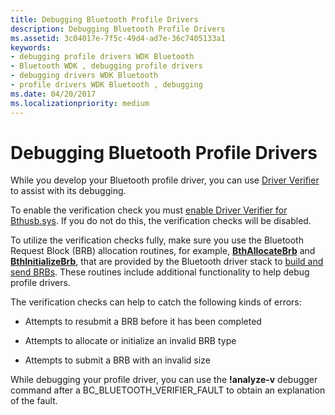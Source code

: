 ```yaml
---
title: Debugging Bluetooth Profile Drivers
description: Debugging Bluetooth Profile Drivers
ms.assetid: 3c04017e-7f5c-49d4-ad7e-36c7405133a1
keywords:
- debugging profile drivers WDK Bluetooth
- Bluetooth WDK , debugging profile drivers
- debugging drivers WDK Bluetooth
- profile drivers WDK Bluetooth , debugging
ms.date: 04/20/2017
ms.localizationpriority: medium
---
```


# Debugging Bluetooth Profile Drivers


While you develop your Bluetooth profile driver, you can use [Driver Verifier](https://docs.microsoft.com/windows-hardware/drivers/devtest/driver-verifier) to assist with its debugging.

To enable the verification check you must [enable Driver Verifier for Bthusb.sys](https://docs.microsoft.com/windows-hardware/drivers/devtest/selecting-drivers-to-be-verified). If you do not do this, the verification checks will be disabled.

To utilize the verification checks fully, make sure you use the Bluetooth Request Block (BRB) allocation routines, for example, [**BthAllocateBrb**](https://docs.microsoft.com/windows-hardware/drivers/ddi/bthddi/nc-bthddi-pfnbth_allocate_brb) and [**BthInitializeBrb**](https://docs.microsoft.com/windows-hardware/drivers/ddi/bthddi/nc-bthddi-pfnbth_initialize_brb), that are provided by the Bluetooth driver stack to [build and send BRBs](building-and-sending-a-brb.md). These routines include additional functionality to help debug profile drivers.

The verification checks can help to catch the following kinds of errors:

-   Attempts to resubmit a BRB before it has been completed

-   Attempts to allocate or initialize an invalid BRB type

-   Attempts to submit a BRB with an invalid size

While debugging your profile driver, you can use the **!analyze-v** debugger command after a BC\_BLUETOOTH\_VERIFIER\_FAULT to obtain an explanation of the fault.

 

 






